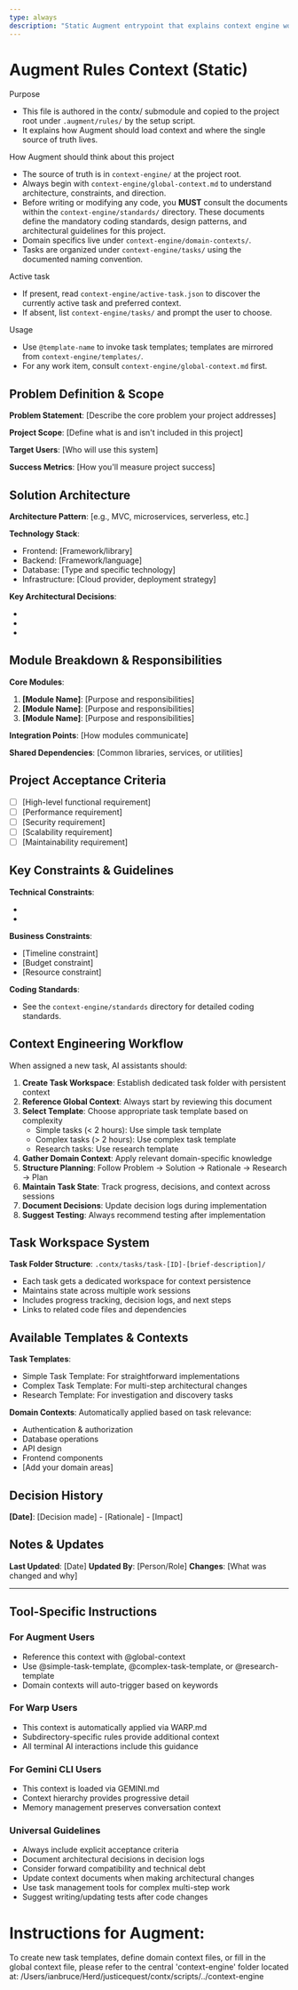 ```yaml
---
type: always
description: "Static Augment entrypoint that explains context engine workflow"
---
```


# Augment Rules Context (Static)

Purpose
- This file is authored in the contx/ submodule and copied to the project root under `.augment/rules/` by the setup script.
- It explains how Augment should load context and where the single source of truth lives.

How Augment should think about this project
- The source of truth is in `context-engine/` at the project root.
- Always begin with `context-engine/global-context.md` to understand architecture, constraints, and direction.
- Before writing or modifying any code, you **MUST** consult the documents within the `context-engine/standards/` directory. These documents define the mandatory coding standards, design patterns, and architectural guidelines for this project.
- Domain specifics live under `context-engine/domain-contexts/`.
- Tasks are organized under `context-engine/tasks/` using the documented naming convention.

Active task
- If present, read `context-engine/active-task.json` to discover the currently active task and preferred context.
- If absent, list `context-engine/tasks/` and prompt the user to choose.

Usage
- Use `@template-name` to invoke task templates; templates are mirrored from `context-engine/templates/`.
- For any work item, consult `context-engine/global-context.md` first.

## Problem Definition & Scope
<!-- Define the overall problem this project solves and its boundaries -->
**Problem Statement**: [Describe the core problem your project addresses]

**Project Scope**: [Define what is and isn't included in this project]

**Target Users**: [Who will use this system]

**Success Metrics**: [How you'll measure project success]

## Solution Architecture
<!-- High-level architectural decisions and patterns -->
**Architecture Pattern**: [e.g., MVC, microservices, serverless, etc.]

**Technology Stack**:
- Frontend: [Framework/library]
- Backend: [Framework/language]
- Database: [Type and specific technology]
- Infrastructure: [Cloud provider, deployment strategy]

**Key Architectural Decisions**:
- [Decision 1]: [Rationale]
- [Decision 2]: [Rationale]
- [Decision 3]: [Rationale]

## Module Breakdown & Responsibilities
<!-- High-level module structure and their purposes -->
**Core Modules**:
1. **[Module Name]**: [Purpose and responsibilities]
2. **[Module Name]**: [Purpose and responsibilities]
3. **[Module Name]**: [Purpose and responsibilities]

**Integration Points**: [How modules communicate]

**Shared Dependencies**: [Common libraries, services, or utilities]

## Project Acceptance Criteria
<!-- Overall project completion criteria -->
- [ ] [High-level functional requirement]
- [ ] [Performance requirement]
- [ ] [Security requirement]
- [ ] [Scalability requirement]
- [ ] [Maintainability requirement]

## Key Constraints & Guidelines
**Technical Constraints**:
- [Constraint 1]: [Reason]
- [Constraint 2]: [Reason]

**Business Constraints**:
- [Timeline constraint]
- [Budget constraint]
- [Resource constraint]

**Coding Standards**:
- See the `context-engine/standards` directory for detailed coding standards.

## Context Engineering Workflow
When assigned a new task, AI assistants should:

1. **Create Task Workspace**: Establish dedicated task folder with persistent context
2. **Reference Global Context**: Always start by reviewing this document
3. **Select Template**: Choose appropriate task template based on complexity
   - Simple tasks (< 2 hours): Use simple task template
   - Complex tasks (> 2 hours): Use complex task template
   - Research tasks: Use research template
4. **Gather Domain Context**: Apply relevant domain-specific knowledge
5. **Structure Planning**: Follow Problem → Solution → Rationale → Research → Plan
6. **Maintain Task State**: Track progress, decisions, and context across sessions
7. **Document Decisions**: Update decision logs during implementation
8. **Suggest Testing**: Always recommend testing after implementation

## Task Workspace System
**Task Folder Structure**: `.contx/tasks/task-[ID]-[brief-description]/`
- Each task gets a dedicated workspace for context persistence
- Maintains state across multiple work sessions
- Includes progress tracking, decision logs, and next steps
- Links to related code files and dependencies

## Available Templates & Contexts
**Task Templates**:
- Simple Task Template: For straightforward implementations
- Complex Task Template: For multi-step architectural changes
- Research Template: For investigation and discovery tasks

**Domain Contexts**: Automatically applied based on task relevance:
- Authentication & authorization
- Database operations
- API design
- Frontend components
- [Add your domain areas]

## Decision History
<!-- Track major architectural decisions made during development -->
**[Date]**: [Decision made] - [Rationale] - [Impact]

## Notes & Updates
<!-- Space for ongoing notes and context updates -->
**Last Updated**: [Date]
**Updated By**: [Person/Role]
**Changes**: [What was changed and why]

---

## Tool-Specific Instructions

### For Augment Users
- Reference this context with @global-context
- Use @simple-task-template, @complex-task-template, or @research-template
- Domain contexts will auto-trigger based on keywords

### For Warp Users
- This context is automatically applied via WARP.md
- Subdirectory-specific rules provide additional context
- All terminal AI interactions include this guidance

### For Gemini CLI Users
- This context is loaded via GEMINI.md
- Context hierarchy provides progressive detail
- Memory management preserves conversation context

### Universal Guidelines
- Always include explicit acceptance criteria
- Document architectural decisions in decision logs
- Consider forward compatibility and technical debt
- Update context documents when making architectural changes
- Use task management tools for complex multi-step work
- Suggest writing/updating tests after code changes

# Instructions for Augment:
To create new task templates, define domain context files, or fill in the global context file, please refer to the central 'context-engine' folder located at: /Users/ianbruce/Herd/justicequest/contx/scripts/../context-engine
